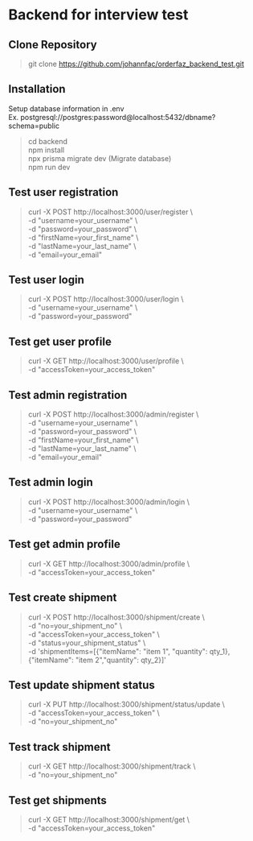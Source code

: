 # Backend for interview test

## Clone Repository
> git clone https://github.com/johannfac/orderfaz_backend_test.git

## Installation
Setup database information in .env<br>
Ex. postgresql://postgres:password@localhost:5432/dbname?schema=public

> cd backend<br>
> npm install<br>
> npx prisma migrate dev (Migrate database)<br>
> npm run dev

## Test user registration
> curl -X POST http://localhost:3000/user/register \\ \
-d "username=your_username" \\ \
-d "password=your_password" \\ \
-d "firstName=your_first_name" \\ \
-d "lastName=your_last_name" \\ \
-d "email=your_email"

## Test user login
> curl -X POST http://localhost:3000/user/login 
\\ \
-d "username=your_username" \\ \
-d "password=your_password"

## Test get user profile
> curl -X GET http://localhost:3000/user/profile \\ \
-d "accessToken=your_access_token"

## Test admin registration
> curl -X POST http://localhost:3000/admin/register \\ \
-d "username=your_username" \\ \
-d "password=your_password" \\ \
-d "firstName=your_first_name" \\ \
-d "lastName=your_last_name" \\ \
-d "email=your_email"

## Test admin login
> curl -X POST http://localhost:3000/admin/login \\ \
-d "username=your_username" \\ \
-d "password=your_password"

## Test get admin profile
> curl -X GET http://localhost:3000/admin/profile \\ \
-d "accessToken=your_access_token"

## Test create shipment
> curl -X POST http://localhost:3000/shipment/create \\ \
-d "no=your_shipment_no" \\ \
-d "accessToken=your_access_token" \\ \
-d "status=your_shipment_status" \\ \
-d 'shipmentItems=[{"itemName": "item 1", "quantity": qty_1}, {"itemName": "item 2","quantity": qty_2}]'

## Test update shipment status
> curl -X PUT http://localhost:3000/shipment/status/update \\ \
-d "accessToken=your_access_token" \\ \
-d "no=your_shipment_no"

## Test track shipment
> curl -X GET http://localhost:3000/shipment/track \\ \
-d "no=your_shipment_no"

## Test get shipments
> curl -X GET http://localhost:3000/shipment/get \\ \
-d "accessToken=your_access_token"
